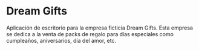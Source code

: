 # Dream Gifts
Aplicación de escritorio para la empresa ficticia Dream Gifts. Esta  empresa se dedica a la venta de packs de regalo para días especiales como cumpleaños, aniversarios, día del amor, etc.
